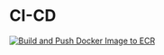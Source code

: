 # CI-CD
[![Build and Push Docker Image to ECR](https://github.com/jithsg/CI-CD/actions/workflows/main.yml/badge.svg)](https://github.com/jithsg/CI-CD/actions/workflows/main.yml)

